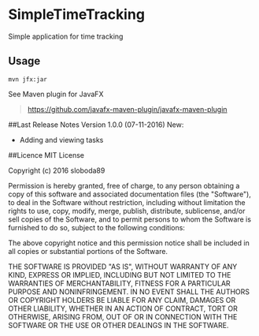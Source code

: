 # SimpleTimeTracking
Simple application for time tracking

## Usage
```
mvn jfx:jar
```
See Maven plugin for JavaFX
> https://github.com/javafx-maven-plugin/javafx-maven-plugin

##Last Release Notes
Version 1.0.0 (07-11-2016)
New:
* Adding and viewing tasks

##Licence
MIT License

Copyright (c) 2016 sloboda89

Permission is hereby granted, free of charge, to any person obtaining a copy
of this software and associated documentation files (the "Software"), to deal
in the Software without restriction, including without limitation the rights
to use, copy, modify, merge, publish, distribute, sublicense, and/or sell
copies of the Software, and to permit persons to whom the Software is
furnished to do so, subject to the following conditions:

The above copyright notice and this permission notice shall be included in all
copies or substantial portions of the Software.

THE SOFTWARE IS PROVIDED "AS IS", WITHOUT WARRANTY OF ANY KIND, EXPRESS OR
IMPLIED, INCLUDING BUT NOT LIMITED TO THE WARRANTIES OF MERCHANTABILITY,
FITNESS FOR A PARTICULAR PURPOSE AND NONINFRINGEMENT. IN NO EVENT SHALL THE
AUTHORS OR COPYRIGHT HOLDERS BE LIABLE FOR ANY CLAIM, DAMAGES OR OTHER
LIABILITY, WHETHER IN AN ACTION OF CONTRACT, TORT OR OTHERWISE, ARISING FROM,
OUT OF OR IN CONNECTION WITH THE SOFTWARE OR THE USE OR OTHER DEALINGS IN THE
SOFTWARE.
